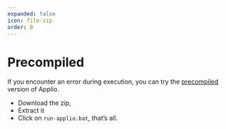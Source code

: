 ```yaml
---
expanded: false
icon: file-zip 
order: B
---
```


# Precompiled
If you encounter an error during execution, you can try the [precompiled](https://huggingface.co/IAHispano/Applio/resolve/main/Applio%20V3%20Precompiled/ApplioV3.0.6.zip?download=true) version of Applio.

- Download the zip, 
- Extract it 
- Click on `run-applio.bat`, that’s all.